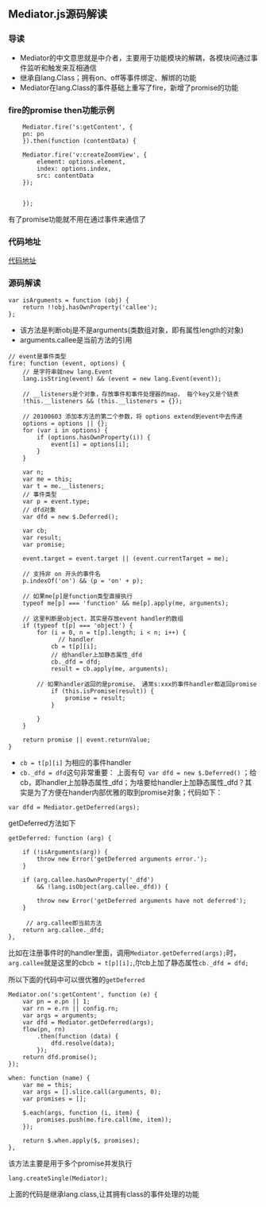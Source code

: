 ## Mediator.js源码解读

### 导读

+ Mediator的中文意思就是中介者，主要用于功能模块的解耦，各模块间通过事件监听和触发来互相通信
+ 继承自lang.Class；拥有on、off等事件绑定、解绑的功能
+ Mediator在lang.Class的事件基础上重写了fire，新增了promise的功能

### fire的promise then功能示例

```
    Mediator.fire('s:getContent', {
	pn: pn
    }).then(function (contentData) {
    
	Mediator.fire('v:createZoomView', {
	    element: options.element,
	    index: options.index,
	    src: contentData
	});
	
	
    });
```

有了promise功能就不用在通过事件来通信了



### 代码地址

 [代码地址](https://github.com/zuopf769/notebook/blob/master/fe/%E7%AE%80%E5%8D%95MVP%E5%BC%80%E5%8F%91%E6%A1%86%E6%9E%B6/wap/widget/lib/mediator.js)

### 源码解读
```
var isArguments = function (obj) {
    return !!obj.hasOwnProperty('callee');
};
```
+ 该方法是判断obj是不是arguments(类数组对象，即有属性length的对象)
+ arguments.callee是当前方法的引用

```
// event是事件类型
fire: function (event, options) {
    // 是字符串就new lang.Event
    lang.isString(event) && (event = new lang.Event(event));
    
    // __listeners是个对象，存放事件和事件处理器的map， 每个key又是个链表
    !this.__listeners && (this.__listeners = {});

    // 20100603 添加本方法的第二个参数，将 options extend到event中去传递
    options = options || {};
    for (var i in options) {
        if (options.hasOwnProperty(i)) {
            event[i] = options[i];
        }
    }

    var n;
    var me = this;
    var t = me.__listeners;
    // 事件类型
    var p = event.type;
    // dfd对象
    var dfd = new $.Deferred();
    
    var cb;
    var result;
    var promise;

    event.target = event.target || (event.currentTarget = me);

    // 支持非 on 开头的事件名
    p.indexOf('on') && (p = 'on' + p);
	
    // 如果me[p]是function类型直接执行
    typeof me[p] === 'function' && me[p].apply(me, arguments);
	
    // 这里判断是object，其实是存放event handler的数组
    if (typeof t[p] === 'object') {
        for (i = 0, n = t[p].length; i < n; i++) {
        	  // handler
            cb = t[p][i];
            // 给handler上加静态属性_dfd
            cb._dfd = dfd;
            result = cb.apply(me, arguments);
				
	    // 如果handler返回的是promise， 通常s:xxx的事件handler都返回promise
            if (this.isPromise(result)) {
                promise = result;
            }

        }
    }

    return promise || event.returnValue;
}
```

+ `cb = t[p][i]` 为相应的事件handler 
+ `cb._dfd = dfd`这句非常重要： 上面有句` var dfd = new $.Deferred()` ；给cb，即handler上加静态属性_dfd；为啥要给handler上加静态属性_dfd？其实是为了方便在hander内部优雅的取到promise对象；代码如下：

```
var dfd = Mediator.getDeferred(args);

```
getDeferred方法如下

```
getDeferred: function (arg) {

    if (!isArguments(arg)) {
        throw new Error('getDeferred arguments error.');
    }

    if (arg.callee.hasOwnProperty('_dfd')
        && !lang.isObject(arg.callee._dfd)) {

        throw new Error('getDeferred arguments have not deferred');
    }
	
	 // arg.callee即当前方法
    return arg.callee._dfd;
},

```

比如在注册事件时的handler里面，调用`Mediator.getDeferred(args);`时，`arg.callee`就是这里的cb`cb = t[p][i];`,尔cb上加了静态属性`cb._dfd = dfd;`


所以下面的代码中可以很优雅的`getDeferred`

```
Mediator.on('s:getContent', function (e) {
    var pn = e.pn || 1;
    var rn = e.rn || config.rn;
    var args = arguments;
    var dfd = Mediator.getDeferred(args);
    flow(pn, rn)
        .then(function (data) {
            dfd.resolve(data);
        });
    return dfd.promise();
});
```

```
when: function (name) {
    var me = this;
    var args = [].slice.call(arguments, 0);
    var promises = [];

    $.each(args, function (i, item) {
        promises.push(me.fire.call(me, item));
    });

    return $.when.apply($, promises);
},
```

该方法主要是用于多个promise并发执行


```
lang.createSingle(Mediator);
```
上面的代码是继承lang.class,让其拥有class的事件处理的功能

